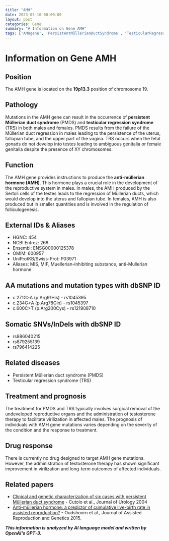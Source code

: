 ```yaml
---
title: "AMH"
date: 2023-05-10 00:00:00
layout: post
categories: Gene
summary: "# Information on Gene AMH"
tags: ['AMHgene', 'PersistentMüllerianDuctSyndrome', 'TesticularRegressionSyndrome', 'AntiMüllerianHormone', 'SertoliCells', 'TestosteroneTherapy', 'ReproductiveSystem', 'Mutation']
---
```


# Information on Gene AMH

## Position
The AMH gene is located on the **19p13.3** position of chromosome 19.

## Pathology
Mutations in the AMH gene can result in the occurrence of **persistent Müllerian duct syndrome** (PMDS) and **testicular regression syndrome** (TRS) in both males and females. PMDS results from the failure of the Müllerian duct regression in males leading to the persistence of the uterus, fallopian tube, and the upper part of the vagina. TRS occurs when the fetal gonads do not develop into testes leading to ambiguous genitalia or female genitalia despite the presence of XY chromosomes.

## Function
The AMH gene provides instructions to produce the **anti-müllerian hormone (AMH)**. This hormone plays a crucial role in the development of the reproductive system in males. In males, the AMH produced by the Sertoli cells of the testes leads to the regression of Müllerian ducts, which would develop into the uterus and fallopian tube. In females, AMH is also produced but in smaller quantities and is involved in the regulation of folliculogenesis.

## External IDs & Aliases
- HGNC: 454
- NCBI Entrez: 268
- Ensembl: ENSG00000125378
- OMIM: 600957
- UniProtKB/Swiss-Prot: P03971
- Aliases: MIS, MIF, Muellerian-inhibiting substance, anti-Mullerian hormone

## AA mutations and mutation types with dbSNP ID
- c.271G>A (p.Arg91His) - rs1045395
- c.234G>A (p.Arg78Gln) - rs1045397
- c.600C>T (p.Arg200Cys) - rs121908710

## Somatic SNVs/InDels with dbSNP ID
- rs886040215
- rs879255139
- rs796414225

## Related diseases
- Persistent Müllerian duct syndrome (PMDS)
- Testicular regression syndrome (TRS)

## Treatment and prognosis
The treatment for PMDS and TRS typically involves surgical removal of the undeveloped reproductive organs and the administration of testosterone therapy to facilitate virilization in affected males. The prognosis of individuals with AMH gene mutations varies depending on the severity of the condition and the response to treatment.

## Drug response
There is currently no drug designed to target AMH gene mutations. However, the administration of testosterone therapy has shown significant improvement in virilization and long-term outcomes of affected individuals.

## Related papers
- [Clinical and genetic characterization of six cases with persistent Müllerian duct syndrome]([Click](https://doi.org/10.1016/S0022-5347(05)62559-X)) - Cutolo et al., Journal of Urology 2004
- [Anti-müllerian hormone: a predictor of cumulative live-birth rate in assisted reproduction?]([Click](https://doi.org/10.1007/s12610-015-0315-9)) - Oudshoorn et al., Journal of Assisted Reproduction and Genetics 2015.

**_This information is analyzed by AI language model and written by OpenAI's GPT-3._**